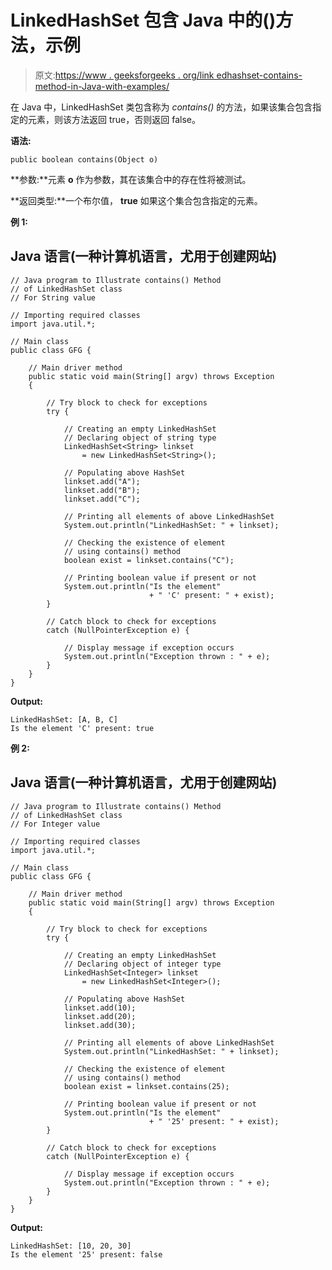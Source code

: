 # LinkedHashSet 包含 Java 中的()方法，示例

> 原文:[https://www . geeksforgeeks . org/link edhashset-contains-method-in-Java-with-examples/](https://www.geeksforgeeks.org/linkedhashset-contains-method-in-java-with-examples/)

在 Java 中，LinkedHashSet 类包含称为 *contains()* 的方法，如果该集合包含指定的元素，则该方法返回 true，否则返回 false。

**语法:**

```
public boolean contains(Object o)
```

**参数:**元素 **o** 作为参数，其在该集合中的存在性将被测试。

**返回类型:**一个布尔值， **true** 如果这个集合包含指定的元素。

**例 1:**

## Java 语言(一种计算机语言，尤用于创建网站)

```
// Java program to Illustrate contains() Method
// of LinkedHashSet class
// For String value

// Importing required classes
import java.util.*;

// Main class
public class GFG {

    // Main driver method
    public static void main(String[] argv) throws Exception
    {

        // Try block to check for exceptions
        try {

            // Creating an empty LinkedHashSet
            // Declaring object of string type
            LinkedHashSet<String> linkset
                = new LinkedHashSet<String>();

            // Populating above HashSet
            linkset.add("A");
            linkset.add("B");
            linkset.add("C");

            // Printing all elements of above LinkedHashSet
            System.out.println("LinkedHashSet: " + linkset);

            // Checking the existence of element
            // using contains() method
            boolean exist = linkset.contains("C");

            // Printing boolean value if present or not
            System.out.println("Is the element"
                               + " 'C' present: " + exist);
        }

        // Catch block to check for exceptions
        catch (NullPointerException e) {

            // Display message if exception occurs
            System.out.println("Exception thrown : " + e);
        }
    }
}
```

**Output:** 

```
LinkedHashSet: [A, B, C]
Is the element 'C' present: true
```

**例 2:**

## Java 语言(一种计算机语言，尤用于创建网站)

```
// Java program to Illustrate contains() Method
// of LinkedHashSet class
// For Integer value

// Importing required classes
import java.util.*;

// Main class
public class GFG {

    // Main driver method
    public static void main(String[] argv) throws Exception
    {

        // Try block to check for exceptions
        try {

            // Creating an empty LinkedHashSet
            // Declaring object of integer type
            LinkedHashSet<Integer> linkset
                = new LinkedHashSet<Integer>();

            // Populating above HashSet
            linkset.add(10);
            linkset.add(20);
            linkset.add(30);

            // Printing all elements of above LinkedHashSet
            System.out.println("LinkedHashSet: " + linkset);

            // Checking the existence of element
            // using contains() method
            boolean exist = linkset.contains(25);

            // Printing boolean value if present or not
            System.out.println("Is the element"
                               + " '25' present: " + exist);
        }

        // Catch block to check for exceptions
        catch (NullPointerException e) {

            // Display message if exception occurs
            System.out.println("Exception thrown : " + e);
        }
    }
}
```

**Output:** 

```
LinkedHashSet: [10, 20, 30]
Is the element '25' present: false
```